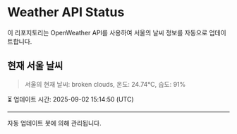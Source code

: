 
# Weather API Status

이 리포지토리는 OpenWeather API를 사용하여 서울의 날씨 정보를 자동으로 업데이트합니다.

## 현재 서울 날씨
> 서울의 현재 날씨: broken clouds, 온도: 24.74°C, 습도: 91%

⏳ 업데이트 시간: 2025-09-02 15:14:50 (UTC)

---
자동 업데이트 봇에 의해 관리됩니다.
